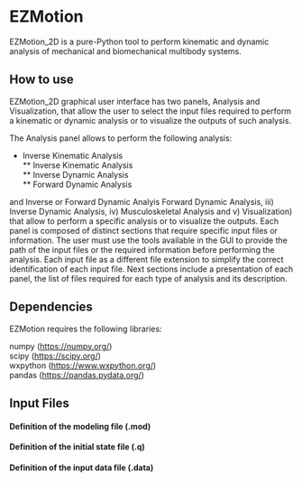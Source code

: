 # EZMotion
 
EZMotion_2D is a pure-Python tool to perform kinematic and dynamic analysis of mechanical and biomechanical multibody systems. 

## How to use

EZMotion_2D graphical user interface has two panels, Analysis and Visualization, that allow the user to select the input files required to perform a kinematic or dynamic analysis or to visualize the outputs of such analysis. 


The Analysis panel allows to perform the following analysis: <br> 
* Inverse Kinematic Analysis <br> 
** Inverse Kinematic Analysis <br> 
** Inverse Dynamic Analysis <br> 
** Forward Dynamic Analysis <br> 

and Inverse or Forward Dynamic Analyis 
Forward
Dynamic Analysis, iii) Inverse Dynamic Analysis, iv) Musculoskeletal Analysis and v) Visualization)
that allow to perform a specific analysis or to visualize the outputs. Each panel is composed of distinct
sections that require specific input files or information. The user must use the tools available in the GUI
to provide the path of the input files or the required information before performing the analysis. Each
input file as a different file extension to simplify the correct identification of each input file. Next
sections include a presentation of each panel, the list of files required for each type of analysis and its
description.

## Dependencies

EZMotion requires the following libraries:

numpy (https://numpy.org/) <br>
scipy (https://scipy.org/) <br>
wxpython (https://www.wxpython.org/) <br>
pandas (https://pandas.pydata.org/)





## Input Files
#### Definition of the modeling file (.mod)
#### Definition of the initial state file (.q)
#### Definition of the input data file (.data)
